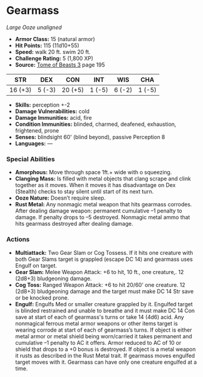 # Gearmass

*Large* *Ooze* *unaligned*

- **Armor Class:** 15 (natural armor)
- **Hit Points:** 115 (11d10+55)
- **Speed:** walk 20 ft. swim 20 ft.
- **Challenge Rating:** 5 (1,800 XP)
- **Source:** [Tome of Beasts 3](https://koboldpress.com/kpstore/product/tome-of-beasts-3-for-5th-edition/) page 195

| STR | DEX | CON | INT | WIS | CHA |
| --- | --- | --- | --- | --- | --- |
| 16 (+3) | 5 (-3) | 20 (+5) | 1 (-5) | 6 (-2) | 1 (-5) |

- **Skills:** perception +-2
- **Damage Vulnerabilities:** cold
- **Damage Immunities:** acid, fire
- **Condition Immunities:** blinded, charmed, deafened, exhaustion, frightened, prone
- **Senses:** blindsight 60' (blind beyond), passive Perception 8
- **Languages:** —

### Special Abilities

- **Amorphous:** Move through space 1ft.+ wide with o squeezing.
- **Clanging Mass:** Is filled with metal objects that clang scrape and clink together as it moves. When it moves it has disadvantage on Dex (Stealth) checks to stay silent until start of its next turn.
- **Ooze Nature:** Doesn’t require sleep.
- **Rust Metal:** Any nonmagic metal weapon that hits gearmass corrodes. After dealing damage weapon: permanent cumulative –1 penalty to damage. If penalty drops to –5 destroyed. Nonmagic metal ammo that hits gearmass destroyed after dealing damage.

### Actions

- **Multiattack:** Two Gear Slam or Cog Tossess. If it hits one creature with both Gear Slams target is grappled (escape DC 14) and gearmass uses Engulf on target.
- **Gear Slam:** Melee Weapon Attack: +6 to hit, 10 ft., one creature,. 12 (2d8+3) bludgeoning damage.
- **Cog Toss:** Ranged Weapon Attack: +6 to hit 20/60' one creature. 12 (2d8+3) bludgeoning damage and the target must make DC 14 Str save or be knocked prone.
- **Engulf:** Engulfs Med or smaller creature grappled by it. Engulfed target is blinded restrained and unable to breathe and it must make DC 14 Con save at start of each of gearmass's turns or take 14 (4d6) acid. Any nonmagical ferrous metal armor weapons or other items target is wearing corrode at start of each of gearmass’s turns. If object is either metal armor or metal shield being worn/carried it takes permanent and cumulative –1 penalty to AC it offers. Armor reduced to AC of 10 or shield that drops to a +0 bonus is destroyed. If object is a metal weapon it rusts as described in the Rust Metal trait. If gearmass moves engulfed target moves with it. Gearmass can have only one creature engulfed at a time.


